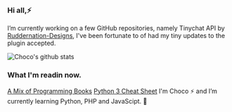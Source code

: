 ### Hi all,⚡

I’m currently working on a few GitHub repositories, namely Tinychat API by <a href="https://github.com/Ruddernation-Designs/Tinychat-API" target="_blank" title="Ruddernation-Designs - Tinychat API">Ruddernation-Designs</a>,
I've been fortunate to of had my tiny updates to the plugin accepted.

![Choco's github stats](https://github-readme-stats.vercel.app/api?username=Chocolate-Starfish&theme=radical&show_icons=true)<br>
<!-- For when I code something myself. ![Choco's Code](https://github-readme-stats.vercel.app/api/top-langs/?username=Chocolate-Starfish&theme=radical=true)-->

### What I'm readin now.

<a href="https://github.com/Ruddernation-Designs/Programming_Books" target="_blank" title="Programming Books">A Mix of Programming Books</a>
 <a href="https://github.com/Ruddernation-Designs/python-cheat-sheet" target="_blank" title="Python 3 Cheat Sheet">Python 3 Cheat Sheet</a>
 I'm Choco ⚡ and  I’m currently learning Python, PHP and JavaScipt. 🌱

<!-- 📫🤔👯🔭 -->
